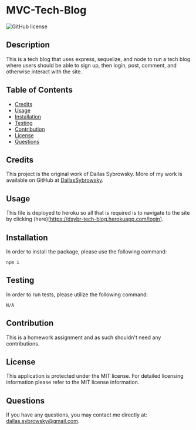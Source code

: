 
# MVC-Tech-Blog
![GitHub license](https://img.shields.io/badge/license-MIT-blue.svg)

## Description

This is a tech blog that uses express, sequelize, and node to run a tech blog where users should be able to sign up, then login, post, comment, and otherwise interact with the site.

## Table of Contents

- [Credits](#credits)
- [Usage](#usage)
- [Installation](#installation)
- [Testing](#testing)
- [Contribution](#contribution)
- [License](#license)
- [Questions](#questions)



## Credits

This project is the original work of Dallas Sybrowsky. More of my work is available on GitHub at [DallasSybrowsky](https://github.com/DallasSybrowsky).

## Usage

This file is deployed to heroku so all that is required is to navigate to the site by clicking (here)[https://dsybr-tech-blog.herokuapp.com/login].

## Installation

In order to install the package, please use the following command: 

```
npm i
```

## Testing

In order to run tests, please utilize the following command: 

```
N/A
```

## Contribution

This is a homework assignment and as such shouldn't need any contributions.

## License

This application is protected under the MIT license. For detailed licensing information please refer to the MIT license information.

## Questions

If you have any questions, you may contact me directly at: dallas.sybrowsky@gmail.com.